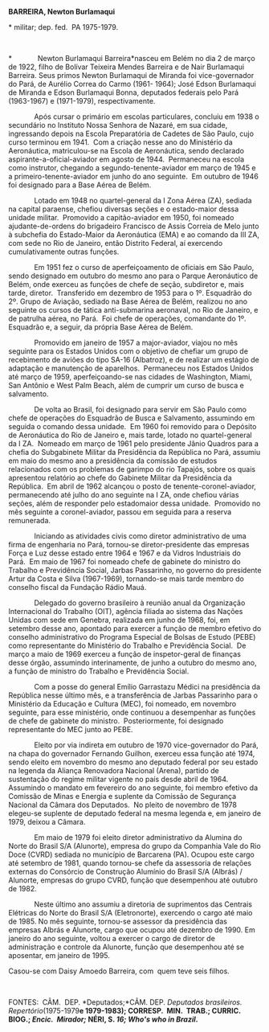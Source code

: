 **BARREIRA, Newton Burlamaqui**

\* militar; dep. fed.  PA 1975-1979.

 

*             Newton Burlamaqui Barreira*nasceu em Belém no dia 2 de
março de 1922, filho de Bolívar Teixeira Mendes Barreira e de Nair
Burlamaqui Barreira. Seus primos Newton Burlamaqui de Miranda foi
vice-governador do Pará, de Aurélio Correa do Carmo (1961- 1964); José
Edson Burlamaqui de Miranda e Edson Burlamaqui Bonna, deputados federais
pelo Pará (1963-1967) e (1971-1979), respectivamente.

             Após cursar o primário em escolas particu­lares, concluiu
em 1938 o secundário no Instituto Nossa Senhora de Nazaré, em sua
cidade, ingressando depois na Escola Prepara­tória de Cadetes de São
Paulo, cujo curso terminou em 1941.  Com a criação nesse ano do
Ministério da Aeronáutica, matriculou-se na Escola de Aeronáutica, sendo
declarado aspirante-a-oficial-aviador em agosto de 1944.  Permaneceu na
escola como instrutor, chegan­do a segundo-tenente-aviador em março de
1945 e a primeiro-tenente-aviador em junho do ano seguinte.  Em outubro
de 1946 foi designado para a Base Aérea de Belém.

             Lotado em 1948 no quartel-general da I Zona Aérea (ZA),
sediada na capital para­ense, chefiou diversas seções e o estado-maior
dessa unidade militar.  Promovido a capitão-­aviador em 1950, foi
nomeado ajudante-de­-ordens do brigadeiro Francisco de Assis Cor­reia de
Melo junto à subchefia do Estado­-Maior da Aeronáutica (EMA) e ao
comando da III ZA, com sede no Rio de Janeiro, então Distrito Federal,
aí exercendo cumulativa­mente outras funções.

             Em 1951 fez o curso de aperfeiçoamento de oficiais em São
Paulo, sendo designado em outubro do mesmo ano para o Parque
Aero­náutico de Belém, onde exerceu as funções de chefe de seção,
subdiretor e, mais tarde, diretor.  Transferido em dezembro de 1953 para
o 1º. Esquadrão do 2º. Grupo de Aviação, sediado na Base Aérea de Belém,
realizou no ano seguinte os cursos de tática anti-submari­na aeronaval,
no Rio de Janeiro, e de patrulha aérea, no Pará.  Foi chefe de
opera­ções, comandante do 1º. Esquadrão e, a seguir, da própria Base
Aérea de Belém.

             Promovido em janeiro de 1957 a major­-aviador, viajou no
mês seguinte para os Estados Unidos com o objetivo de chefiar um grupo
de recebimento de aviões do tipo SA-16 (Albatroz), e de realizar um
estágio de adapta­ção e manutenção de aparelhos.  Permaneceu nos Estados
Unidos até março de 1959, aperfeiçoando-se nas cidades de Washington,
Miami, San Antônio e West Palm Beach, além de cumprir um curso de busca
e salvamento.

             De volta ao Brasil, foi designado para servir em São Paulo
como chefe de operações do Esquadrão de Busca e Salvamento, assu­mindo
em seguida o comando dessa unidade.  Em 1960 foi removido para o
Depósito de Aeronáutica do Rio de Janeiro e, mais tarde, lotado no
quartel-general da I ZA.  Nomeado em março de 1961 pelo presidente Jânio
Quadros para a chefia do Subgabinete Militar da Presidência da República
no Pará, assu­miu em maio do mesmo ano a presidência da comissão de
estudos relacionados com os problemas de garimpo do rio Tapajós, sobre
os quais apresentou relatório ao chefe do Gabinete Militar da
Presidência da República.  Em abril de 1962 alcançou o posto de
te­nente-coronel-aviador, permanecendo até ju­lho do ano seguinte na I
ZA, onde chefiou várias seções, além de responder pelo estado­maior
dessa unidade.  Promovido no mês seguinte a coronel-aviador, passou em
seguida para a reserva remunerada.

             Iniciando as atividades civis como diretor administrativo
de uma firma de engenharia no Pará, tornou-se diretor-presidente das
empre­sas Força e Luz desse estado entre 1964 e 1967 e da Vidros
Industriais do Pará.  Em maio de 1967 foi nomeado chefe de gabinete do
ministro do Trabalho e Previdência Social, Jarbas Passarinho, no governo
do presidente Artur da Costa e Silva (1967-1969), tornando-se mais tarde
membro do conselho fiscal da Fundação Rádio Mauá.

             Delegado do governo brasileiro à reunião anual da
Organização Internacional do Traba­lho (OIT), agência filiada ao sistema
das Nações Unidas com sede em Genebra, realiza­da em junho de 1968, foi,
em setembro desse ano, apontado para exercer a função de membro efetivo
do conselho administrativo do Programa Especial de Bolsas de Estudo
(PEBE) como representante do Ministério do Trabalho e Previdência
Social.  De março a maio de 1969 exerceu a função de inspetor­-geral de
finanças desse órgão, assumindo interinamente, de junho a outubro do
mesmo ano, a função de ministro do Trabalho e Previdência Social.

             Com a posse do general Emílio Garras­tazu Médici na
presidência da República nesse último mês, e a transferên­cia de Jarbas
Passarinho para o Ministério da Educação e Cultura (MEC), foi nomeado,
em novembro seguinte, para esse ministério, onde continuou a desempenhar
as funções de chefe de gabinete do ministro.  Posteriormente, foi
designado representante do MEC junto ao PEBE.

             Eleito por via indireta em outubro de 1970 vice-governador
do Pará, na chapa do governador Fernando Guilhon, exerceu essa função
até 1974, sendo eleito em novembro do mesmo ano deputado federal por seu
estado na legenda da Aliança Renovadora Nacional (Arena), partido de
sustentação do regime militar vigente no país desde abril de 1964. 
Assumindo o mandato em fevereiro do ano seguinte, foi membro efetivo da
Comissão de Minas e Energia e suplente da Comissão de Segurança Nacional
da Câmara dos Deputados.  No pleito de novembro de 1978 elegeu-se
suplente de deputado federal na mesma legenda e, em janeiro de 1979,
deixou a Câmara.

             Em maio de 1979 foi eleito diretor administrativo da
Alumina do Norte do Brasil S/A (Alunorte), empresa do grupo da Companhia
Vale do Rio Doce (CVRD) sediada no município de Barcarena (PA). Ocupou
este cargo até setembro de 1981, quando tornou-se chefe da assessoria de
relações externas do Consórcio de Construção Alumínio do Brasil S/A
(Albrás) / Alunorte, empresas do grupo CVRD, função que desempenhou até
outubro de 1982.

             Neste último ano assumiu a diretoria de suprimentos das
Centrais Elétricas do Norte do Brasil S/A (Eletronorte), exercendo o
cargo até maio de 1985. No mês seguinte, tornou-se assessor da
presidência das empresas Albrás e Alunorte, cargo que ocupou até
dezembro de 1990. Em janeiro do ano seguinte, voltou a exercer o cargo
de diretor de administração e controle da Alunorte, função que
desempenhou até se aposentar, em janeiro de 1995.

Casou-se com Daisy Amoedo Barreira, com  quem teve seis filhos.

 

FONTES:  CÂM.  DEP. *Deputados;*CÂM. DEP. *Deputados brasileiros. 
Repertório*(1975-1979**e 1979-1983); CORRESP.  MIN.  TRAB.; CURRIC.
BIOG.; *Encic.  Mirador;* NÉRI, S. *16; Who's who in Brazil*.**

 

 

 
